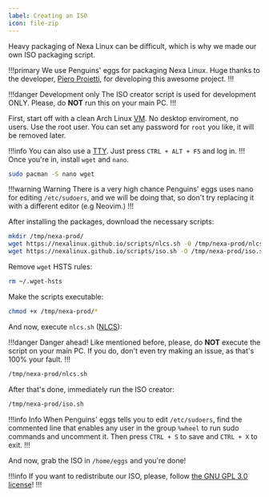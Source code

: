 ```yaml
---
label: Creating an ISO
icon: file-zip
---
```


Heavy packaging of Nexa Linux can be difficult, which is why we made our own ISO packaging script.

!!!primary
We use Penguins' eggs for packaging Nexa Linux. Huge thanks to the developer, [Piero Proietti](https://github.com/pieroproietti), for developing this awesome project.
!!!

!!!danger Development only
The ISO creator script is used for development ONLY. Please, do __NOT__ run this on your main PC.
!!!

First, start off with a clean Arch Linux [VM](https://en.wikipedia.org/wiki/Virtual_machine). No desktop enviroment, no users. Use the root user. You can set any password for `root` you like, it will be removed later.

!!!info
You can also use a [TTY](https://en.wikipedia.org/wiki/Tty_(Unix)). Just press `CTRL + ALT + F5` and log in.
!!!
Once you're in, install `wget` and `nano`.

```bash
sudo pacman -S nano wget
```

!!!warning Warning
There is a very high chance Penguins' eggs uses nano for editing `/etc/sudoers`, and we will be doing that, so don't try replacing it with a different editor (e.g Neovim.)
!!!

After installing the packages, download the necessary scripts:

```bash
mkdir /tmp/nexa-prod/
wget https://nexalinux.github.io/scripts/nlcs.sh -O /tmp/nexa-prod/nlcs.sh
wget https://nexalinux.github.io/scripts/iso.sh -O /tmp/nexa-prod/iso.sh
```

Remove `wget` HSTS rules:

```bash
rm ~/.wget-hsts
```

Make the scripts executable:

```bash
chmod +x /tmp/nexa-prod/*
```

And now, execute `nlcs.sh` ([NLCS](https://docs.nexalinux.xyz/developers/nlcs/)):

!!!danger Danger ahead!
Like mentioned before, please, do __NOT__ execute the script on your main PC. If you do, don't even try making an issue, as that's 100% your fault.
!!!

```bash
/tmp/nexa-prod/nlcs.sh
```

After that's done, immediately run the ISO creator:

```bash
/tmp/nexa-prod/iso.sh
```

!!!info Info
When Penguins' eggs tells you to edit `/etc/sudoers`, find the commented line that enables any user in the group `%wheel` to run sudo commands and uncomment it. Then press `CTRL + S` to save and `CTRL + X` to exit.
!!!

And now, grab the ISO in `/home/eggs` and you're done!

!!!info
If you want to redistribute our ISO, please, follow [the GNU GPL 3.0 license](https://nexalinux.xyz/license.txt)!
!!!
